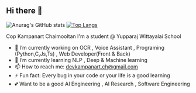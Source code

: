 ## Hi there 👋
![Anurag's GitHub stats](https://github-readme-stats.vercel.app/api?username=copninich&show_icons=true&theme=dracula) [![Top Langs](https://github-readme-stats.vercel.app/api/top-langs/?username=copninich&layout=compact)](https://github.com/anuraghazra/github-readme-stats)

Cop Kampanart Chaimooltan I'm a student @ Yupparaj Wittayalai School

- 🔭 I’m currently working on OCR , Voice Assistant , Programing (Python,C,Js,Ts) , Web Developer(Front & Back)
- 🌱 I’m currently learning NLP , Deep & Machine learning 
- 📫 How to reach me: devkampanart.ch@gmail.com
- ⚡ Fun fact: Every bug in your code or your life is a good learning
- 💕 Want to be a good AI Engineering , AI Research , Software Engineering




